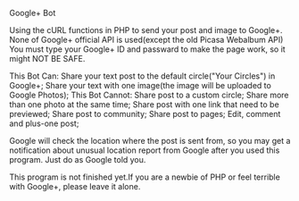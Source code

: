 Google+ Bot

Using the cURL functions in PHP to send your post and image to Google+.
None of Google+ official API is used(except the old Picasa Webalbum API)
You must type your Google+ ID and passward to make the page work, so it might NOT BE SAFE.

This Bot Can:
	Share your text post to the default circle("Your Circles") in Google+;
	Share your text with one image(the image will be uploaded to Google Photos);
This Bot Cannot:
	Share post to a custom circle;
	Share more than one photo at the same time;
	Share post with one link that need to be previewed;
	Share post to community;
	Share post to pages;
	Edit, comment and plus-one post;
	
Google will check the location where the post is sent from, so you may get a notification about unusual location report from Google after you used this program. Just do as Google told you.
	
This program is not finished yet.If you are a newbie of PHP or feel terrible with Google+, please leave it alone.
